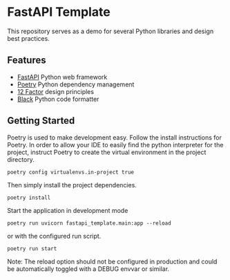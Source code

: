 # FastAPI Template

This repository serves as a demo for several Python libraries and design best practices.

## Features

- [FastAPI](https://fastapi.tiangolo.com/) Python web framework
- [Poetry](https://python-poetry.org/) Python dependency management
- [12 Factor](https://12factor.net/) design principles
- [Black](https://github.com/psf/black) Python code formatter

## Getting Started

Poetry is used to make development easy.
Follow the install instructions for Poetry.
In order to allow your IDE to easily find the python interpreter for the project, instruct Poetry to create the virtual environment in the project directory.
```
poetry config virtualenvs.in-project true
```
Then simply install the project dependencies.
```
poetry install
```

Start the application in development mode
```
poetry run uvicorn fastapi_template.main:app --reload
```
or with the configured run script.
```
poetry run start
```
Note: The reload option should not be configured in production and could be automatically toggled with a DEBUG envvar or similar.

